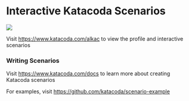 # Interactive Katacoda Scenarios

[![](http://shields.katacoda.com/katacoda/alkac/count.svg)](https://www.katacoda.com/alkac "Get your profile on Katacoda.com")

Visit https://www.katacoda.com/alkac to view the profile and interactive scenarios

### Writing Scenarios
Visit https://www.katacoda.com/docs to learn more about creating Katacoda scenarios

For examples, visit https://github.com/katacoda/scenario-example

